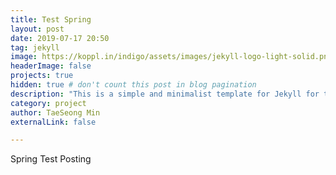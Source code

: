 ```yaml
---
title: Test Spring
layout: post
date: 2019-07-17 20:50
tag: jekyll
image: https://koppl.in/indigo/assets/images/jekyll-logo-light-solid.png
headerImage: false
projects: true
hidden: true # don't count this post in blog pagination
description: "This is a simple and minimalist template for Jekyll for those who likes to eat noodles."
category: project
author: TaeSeong Min
externalLink: false

---
```




Spring Test Posting
